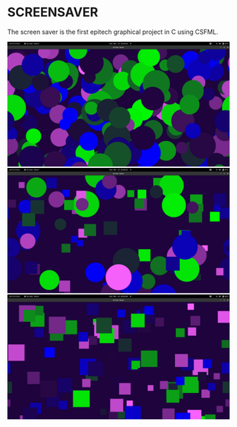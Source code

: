 # SCREENSAVER

The screen saver is the first epitech graphical project in C using CSFML.


![image1](assets/img01.png)
![image2](assets/img02.png)
![image3](assets/img03.png)
